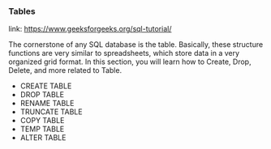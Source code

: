 ### Tables

link: https://www.geeksforgeeks.org/sql-tutorial/

The cornerstone of any SQL database is the table.
Basically, these structure functions are very similar to spreadsheets, which store data in a very organized grid format.
In this section, you will learn how to Create, Drop, Delete, and more related to Table.

* CREATE TABLE
* DROP TABLE
* RENAME TABLE
* TRUNCATE TABLE
* COPY TABLE
* TEMP TABLE
* ALTER TABLE